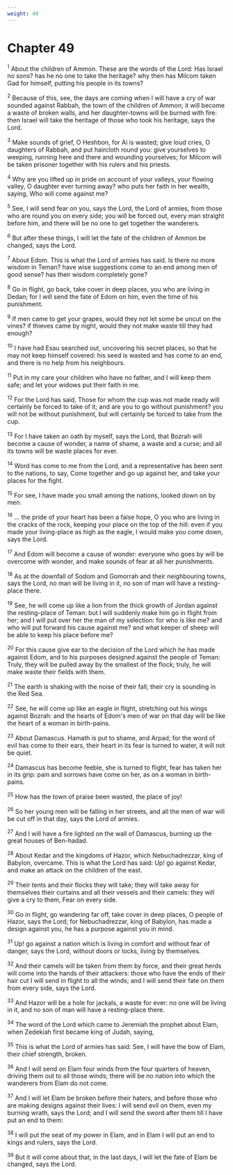 ```yaml
---
weight: 49
---
```


# Chapter 49

<sup>1</sup> About the children of Ammon. These are the words of the Lord: Has Israel no sons? has he no one to take the heritage? why then has Milcom taken Gad for himself, putting his people in its towns? 

<sup>2</sup> Because of this, see, the days are coming when I will have a cry of war sounded against Rabbah, the town of the children of Ammon; it will become a waste of broken walls, and her daughter-towns will be burned with fire: then Israel will take the heritage of those who took his heritage, says the Lord. 

<sup>3</sup> Make sounds of grief, O Heshbon, for Ai is wasted; give loud cries, O daughters of Rabbah, and put haircloth round you: give yourselves to weeping, running here and there and wounding yourselves; for Milcom will be taken prisoner together with his rulers and his priests. 

<sup>4</sup> Why are you lifted up in pride on account of your valleys, your flowing valley, O daughter ever turning away? who puts her faith in her wealth, saying, Who will come against me? 

<sup>5</sup> See, I will send fear on you, says the Lord, the Lord of armies, from those who are round you on every side; you will be forced out, every man straight before him, and there will be no one to get together the wanderers. 

<sup>6</sup> But after these things, I will let the fate of the children of Ammon be changed, says the Lord. 

<sup>7</sup> About Edom. This is what the Lord of armies has said. Is there no more wisdom in Teman? have wise suggestions come to an end among men of good sense? has their wisdom completely gone? 

<sup>8</sup> Go in flight, go back, take cover in deep places, you who are living in Dedan; for I will send the fate of Edom on him, even the time of his punishment. 

<sup>9</sup> If men came to get your grapes, would they not let some be uncut on the vines? if thieves came by night, would they not make waste till they had enough? 

<sup>10</sup> I have had Esau searched out, uncovering his secret places, so that he may not keep himself covered: his seed is wasted and has come to an end, and there is no help from his neighbours. 

<sup>11</sup> Put in my care your children who have no father, and I will keep them safe; and let your widows put their faith in me. 

<sup>12</sup> For the Lord has said, Those for whom the cup was not made ready will certainly be forced to take of it; and are you to go without punishment? you will not be without punishment, but will certainly be forced to take from the cup. 

<sup>13</sup> For I have taken an oath by myself, says the Lord, that Bozrah will become a cause of wonder, a name of shame, a waste and a curse; and all its towns will be waste places for ever. 

<sup>14</sup> Word has come to me from the Lord, and a representative has been sent to the nations, to say, Come together and go up against her, and take your places for the fight. 

<sup>15</sup> For see, I have made you small among the nations, looked down on by men. 

<sup>16</sup> ... the pride of your heart has been a false hope, O you who are living in the cracks of the rock, keeping your place on the top of the hill: even if you made your living-place as high as the eagle, I would make you come down, says the Lord. 

<sup>17</sup> And Edom will become a cause of wonder: everyone who goes by will be overcome with wonder, and make sounds of fear at all her punishments. 

<sup>18</sup> As at the downfall of Sodom and Gomorrah and their neighbouring towns, says the Lord, no man will be living in it, no son of man will have a resting-place there. 

<sup>19</sup> See, he will come up like a lion from the thick growth of Jordan against the resting-place of Teman: but I will suddenly make him go in flight from her; and I will put over her the man of my selection: for who is like me? and who will put forward his cause against me? and what keeper of sheep will be able to keep his place before me? 

<sup>20</sup> For this cause give ear to the decision of the Lord which he has made against Edom, and to his purposes designed against the people of Teman: Truly, they will be pulled away by the smallest of the flock; truly, he will make waste their fields with them. 

<sup>21</sup> The earth is shaking with the noise of their fall; their cry is sounding in the Red Sea. 

<sup>22</sup> See, he will come up like an eagle in flight, stretching out his wings against Bozrah: and the hearts of Edom's men of war on that day will be like the heart of a woman in birth-pains. 

<sup>23</sup> About Damascus. Hamath is put to shame, and Arpad; for the word of evil has come to their ears, their heart in its fear is turned to water, it will not be quiet. 

<sup>24</sup> Damascus has become feeble, she is turned to flight, fear has taken her in its grip: pain and sorrows have come on her, as on a woman in birth-pains. 

<sup>25</sup> How has the town of praise been wasted, the place of joy! 

<sup>26</sup> So her young men will be falling in her streets, and all the men of war will be cut off in that day, says the Lord of armies. 

<sup>27</sup> And I will have a fire lighted on the wall of Damascus, burning up the great houses of Ben-hadad. 

<sup>28</sup> About Kedar and the kingdoms of Hazor, which Nebuchadrezzar, king of Babylon, overcame. This is what the Lord has said: Up! go against Kedar, and make an attack on the children of the east. 

<sup>29</sup> Their tents and their flocks they will take; they will take away for themselves their curtains and all their vessels and their camels: they will give a cry to them, Fear on every side. 

<sup>30</sup> Go in flight, go wandering far off, take cover in deep places, O people of Hazor, says the Lord; for Nebuchadrezzar, king of Babylon, has made a design against you, he has a purpose against you in mind. 

<sup>31</sup> Up! go against a nation which is living in comfort and without fear of danger, says the Lord, without doors or locks, living by themselves. 

<sup>32</sup> And their camels will be taken from them by force, and their great herds will come into the hands of their attackers: those who have the ends of their hair cut I will send in flight to all the winds; and I will send their fate on them from every side, says the Lord. 

<sup>33</sup> And Hazor will be a hole for jackals, a waste for ever: no one will be living in it, and no son of man will have a resting-place there. 

<sup>34</sup> The word of the Lord which came to Jeremiah the prophet about Elam, when Zedekiah first became king of Judah, saying, 

<sup>35</sup> This is what the Lord of armies has said: See, I will have the bow of Elam, their chief strength, broken. 

<sup>36</sup> And I will send on Elam four winds from the four quarters of heaven, driving them out to all those winds; there will be no nation into which the wanderers from Elam do not come. 

<sup>37</sup> And I will let Elam be broken before their haters, and before those who are making designs against their lives: I will send evil on them, even my burning wrath, says the Lord; and I will send the sword after them till I have put an end to them: 

<sup>38</sup> I will put the seat of my power in Elam, and in Elam I will put an end to kings and rulers, says the Lord. 

<sup>39</sup> But it will come about that, in the last days, I will let the fate of Elam be changed, says the Lord. 


